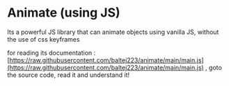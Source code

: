 # Animate (using JS)

Its a powerful JS library that can animate objects using vanilla JS, without the use of css keyframes

for reading its documentation : [https://raw.githubusercontent.com/baltej223/animate/main/main.js](https://raw.githubusercontent.com/baltej223/animate/main/main.js) , goto the source code, read it and understand it!
